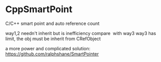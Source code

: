 # CppSmartPoint
C/C++ smart point and auto reference count 

way1,2 needn't inherit but is inefficiency compare  with way3
way3 has limit, the obj must be inherit from CRefObject

a more power and complicated solution: https://github.com/ralphshane/SmartPointer 
